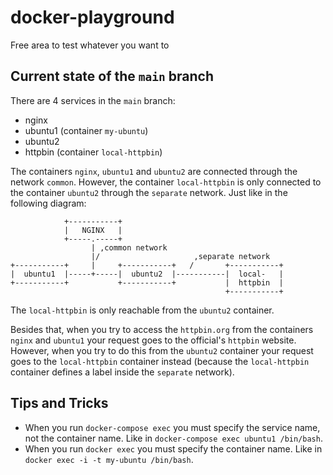 # docker-playground
Free area to test whatever you want to

## Current state of the `main` branch
There are 4 services in the `main` branch:
* nginx
* ubuntu1 (container `my-ubuntu`)
* ubuntu2
* httpbin (container `local-httpbin`)

The containers `nginx`, `ubuntu1` and `ubuntu2` are connected through the network `common`. However, the container `local-httpbin` is only connected to the container `ubuntu2` through the `separate` network. Just like in the following diagram:
```
            +-----------+
            |   NGINX   |
            +-----.-----+
                  | ,common network
                  |/                     ,separate network
+-----------+     |     +-----------+   /       +-----------+
|  ubuntu1  |-----+-----|  ubuntu2  |-----------|  local-   |
+-----------+           +-----------+           |  httpbin  |
                                                +-----------+
```
The `local-httpbin` is only reachable from the `ubuntu2` container.

Besides that, when you try to access the `httpbin.org` from the containers `nginx` and `ubuntu1` your request goes to the official's `httpbin` website. However, when you try to do this from the `ubuntu2` container your request goes to the `local-httpbin` container instead (because the `local-httpbin` container defines a label inside the `separate` network).

## Tips and Tricks
* When you run `docker-compose exec` you must specify the service name, not the container name. Like in `docker-compose exec ubuntu1 /bin/bash`.
* When you run `docker exec` you must specify the container name. Like in `docker exec -i -t my-ubuntu /bin/bash`.